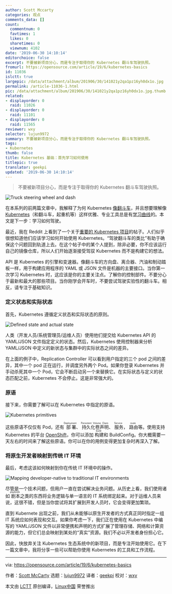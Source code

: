```yaml
---
author: Scott Mccarty
categories: 观点
comments_data: []
count:
  commentnum: 0
  favtimes: 1
  likes: 0
  sharetimes: 0
  viewnum: 4102
date: '2019-06-30 14:10:14'
editorchoice: false
excerpt: 不要被新项目分心，而是专注于取得你的 Kubernetes 翻斗车驾驶执照。
fromurl: https://opensource.com/article/19/6/kubernetes-basics
id: 11036
islctt: true
largepic: /data/attachment/album/201906/30/141021y2qa1pz16yh0dx1o.jpg
permalink: /article-11036-1.html
pic: /data/attachment/album/201906/30/141021y2qa1pz16yh0dx1o.jpg.thumb.jpg
related:
- displayorder: 0
  raid: 11026
- displayorder: 0
  raid: 11101
- displayorder: 0
  raid: 11565
reviewer: wxy
selector: lujun9972
summary: 不要被新项目分心，而是专注于取得你的 Kubernetes 翻斗车驾驶执照。
tags:
- Kubernetes
thumb: false
title: Kubernetes 基础：首先学习如何使用
titlepic: true
translator: geekpi
updated: '2019-06-30 14:10:14'
---
```



> 
> 不要被新项目分心，而是专注于取得你的 Kubernetes 翻斗车驾驶执照。
> 
> 
> 


![Truck steering wheel and dash](/data/attachment/album/201906/30/141021y2qa1pz16yh0dx1o.jpg "Truck steering wheel and dash")


在本系列的前两篇文章中，我解释了为何 Kubernetes [像翻斗车](/article-11011-1.html)，并且想要理解像 [Kubernetes](https://opensource.com/resources/what-is-kubernetes)（和翻斗车，起重机等）这样优雅、专业工具总是有[学习曲线](/article-11026-1.html)的。本文是下一步：学习如何驾驶。


最近，我在 Reddit 上看到了一个关于[重要的 Kubernetes 项目](https://www.reddit.com/r/kubernetes/comments/bsoixc/what_are_the_essential_kubernetes_related/)的帖子。人们似乎很想知道他们应该学习如何开始使用 Kubernetes。“驾驶翻斗车的类比”有助于确保这个问题回到轨道上去。在这个帖子中的某个人提到，除非必要，你不应该运行自己的镜像仓库，所以人们开始逐渐接受驾驭 Kubernetes 而不是构建它的想法。


API 是 Kubernetes 的引擎和变速器。像翻斗车的方向盘、离合器、汽油和制动踏板一样，用于构建应用程序的 YAML 或 JSON 文件是机器的主要接口。当你第一次学习 Kubernetes 时，这应该是你的主要关注点。了解你的控制部件。不要分心于最新和最大的那些项目。当你刚学会开车时，不要尝试驾驶实验性的翻斗车。相反，请专注于基础知识。


### 定义状态和实际状态


首先，Kubernetes 遵循定义状态和实际状态的原则。


![Defined state and actual state](/data/attachment/album/201906/30/141023yfx9znjwzfx3tjct.png "Defined state and actual state")


人类（开发人员/系统管理员/运维人员）使用他们提交给 Kubernetes API 的 YAML/JSON 文件指定定义的状态。然后，Kubernetes 使用控制器来分析 YAML/JSON 中定义的新状态与集群中的实际状态之间的差异。


在上面的例子中，Replication Controller 可以看到用户指定的三个 pod 之间的差异，其中一个 pod 正在运行，并调度另外两个 Pod。如果你登录 Kubernetes 并手动杀死其中一个 Pod，它会不断启动另一个来替换它。在实际状态与定义的状态匹配之前，Kubernetes 不会停止。这是非常强大的。


### 原语


接下来，你需要了解可以在 Kubernetes 中指定的原语。


![Kubernetes primitives](/data/attachment/album/201906/30/141026kh2d1cz51oh1vh14.png "Kubernetes primatives")


这些原语不仅仅有 Pod，还有<ruby> 部署 <rt>  Deployment </rt></ruby>、<ruby> 持久化卷声明 <rt>  Persistent Volume Claim </rt></ruby>、<ruby> 服务 <rt>  Service </rt></ruby>，<ruby> 路由 <rt>  route </rt></ruby>等。使用支持 Kubernetes 的平台 [OpenShift](https://www.openshift.com/)，你可以添加<ruby> 构建 <rt>  build </rt></ruby>和 BuildConfig。你大概需要一天左右的时间来了解这些原语。你可以在你的用例变得更加复杂时再深入了解。


### 将原生开发者映射到传统 IT 环境


最后，考虑这该如何映射到你在传统 IT 环境中的操作。


![Mapping developer-native to traditional IT environments](/data/attachment/album/201906/30/141032s211270rysr1yl1e.png "Mapping developer-native to traditional IT environments")


尽管是一个技术问题，但用户一直在尝试解决业务问题。从历史上看，我们使用诸如<ruby> 剧本 <rt>  playbook </rt></ruby>之类的东西将业务逻辑与单一语言的 IT 系统绑定起来。对于运维人员来说，这很不错，但是当你尝试将其扩展到开发人员时，它会变得更加繁琐。


直到 Kubernete 出现之前，我们从未能够以原生开发者的方式真正同时指定一组 IT 系统应如何表现和交互。如果你考虑一下，我们正在使用在 Kubernetes 中编写的 YAML/JSON 文件以非常便携和声明的方式扩展了管理存储、网络和计算资源的能力，但它们总会映射到某处的“真实”资源。我们不必以开发者身份担心它。


因此，快放弃关注 Kubernetes 生态系统中的新项目，而是专注开始使用它。在下一篇文章中，我将分享一些可以帮助你使用 Kubernetes 的工具和工作流程。




---


via: <https://opensource.com/article/19/6/kubernetes-basics>


作者：[Scott McCarty](https://opensource.com/users/fatherlinux/users/fatherlinux/users/fatherlinux) 选题：[lujun9972](https://github.com/lujun9972) 译者：[geekpi](https://github.com/geekpi) 校对：[wxy](https://github.com/wxy)


本文由 [LCTT](https://github.com/LCTT/TranslateProject) 原创编译，[Linux中国](https://linux.cn/) 荣誉推出